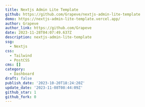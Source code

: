 ```yaml
---
title: Nextjs Admin Lite Template
github: https://github.com/Grapeve/nextjs-admin-lite-template
demo: https://nextjs-admin-lite-template.vercel.app/
author: Grapeve
author_link: https://github.com/Grapeve
date: 2023-11-28T04:07:49.637Z
description: nextjs-admin-lite-template
ssg:
  - Nextjs
css:
  - Tailwind
  - PostCSS
cms: []
category:
  - Dashboard
draft: false
publish_date: '2023-10-20T18:24:20Z'
update_date: '2023-11-08T08:44:09Z'
github_star: 1
github_fork: 0
---
```

